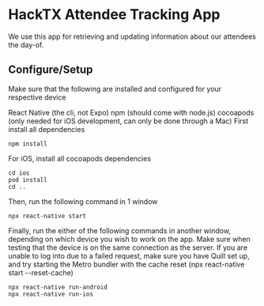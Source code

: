# HackTX Attendee Tracking App

We use this app for retrieving and updating information about our attendees the day-of.

## Configure/Setup

Make sure that the following are installed and configured for your respective device

React Native (the cli, not Expo)
npm (should come with node.js)
cocoapods (only needed for iOS development, can only be done through a Mac)
First install all dependencies
```
npm install
```
For iOS, install all cocoapods dependencies
```
cd ios
pod install
cd ..
```
Then, run the following command in 1 window
```
npx react-native start
```
Finally, run the either of the following commands in another window, depending on which device you wish to work on the app. Make sure when testing that the device is on the same connection as the server. If you are unable to log into due to a failed request, make sure you have Quill set up, and try starting the Metro bundler with the cache reset (npx react-native start --reset-cache)
```
npx react-native run-android
npx react-native run-ios
```

